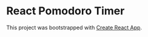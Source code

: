 # React Pomodoro Timer

This project was bootstrapped with [Create React App](https://github.com/facebook/create-react-app).
